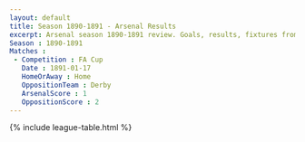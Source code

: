 ```yaml
---
layout: default
title: Season 1890-1891 - Arsenal Results 
excerpt: Arsenal season 1890-1891 review. Goals, results, fixtures from the 1890-1891 season on History of Arsenal Football Club
Season : 1890-1891
Matches :
 - Competition : FA Cup
   Date : 1891-01-17
   HomeOrAway : Home
   OppositionTeam : Derby
   ArsenalScore : 1
   OppositionScore : 2
---
```



{% include league-table.html %}
